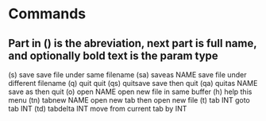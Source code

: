 # Commands

## Part in () is the abreviation, next part is full name, and optionally bold text is the param type

(s)   save          save file under same filename
(sa)  saveas NAME   save file under different filename
(q)   quit          quit
(qs)  quitsave      save then quit
(qa)  quitas NAME   save as then quit
(o)   open NAME     open new file in same buffer
(h)   help          this menu
(tn)  tabnew NAME   open new tab then open new file
(t)   tab INT       goto tab INT
(td)  tabdelta INT  move from current tab by INT